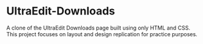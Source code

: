 # UltraEdit-Downloads
 A clone of the UltraEdit Downloads page built using only HTML and CSS. This project focuses on layout and design replication for practice purposes.

